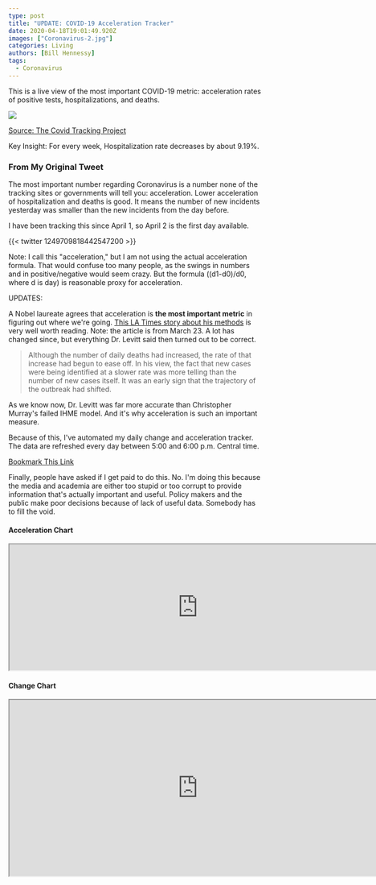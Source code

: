```yaml
---
type: post
title: "UPDATE: COVID-19 Acceleration Tracker"
date: 2020-04-18T19:01:49.920Z
images: ["Coronavirus-2.jpg"]
categories: Living
authors: [Bill Hennessy]
tags:
  - Coronavirus
---
```

This is a live view of the most important COVID-19 metric: acceleration rates of positive tests, hospitalizations, and deaths.

![](/images/change-in-acceleration-covid-19_-key-metrics.png)

[Source: The Covid Tracking Project](https://covidtracking.com/data)

Key Insight: For every week, Hospitalization rate decreases by about 9.19%.

### From My Original Tweet

The most important number regarding Coronavirus is a number none of the tracking sites or governments will tell you: acceleration. Lower acceleration of hospitalization and deaths is good. It means the number of new incidents yesterday was smaller than the new incidents from the day before. 

I have been tracking this since April 1, so April 2 is the first day available. 

{{< twitter 1249709818442547200 >}}

Note: I call this "acceleration," but I am not using the actual acceleration formula. That would confuse too many people, as the swings in numbers and in positive/negative would seem crazy. But the formula ((d1-d0)/d0, where d is day) is reasonable proxy for acceleration. 

UPDATES:

A Nobel laureate agrees that acceleration is **the most important metric** in figuring out where we're going. [This LA Times story about his methods](https://www.latimes.com/science/story/2020-03-22/coronavirus-outbreak-nobel-laureate) is very well worth reading. Note: the article is from March 23. A lot has changed since, but everything Dr. Levitt said then turned out to be correct.

> Although the number of daily deaths had increased, the rate of that increase had begun to ease off. In his view, the fact that new cases were being identified at a slower rate was more telling than the number of new cases itself. It was an early sign that the trajectory of the outbreak had shifted.

As we know now, Dr. Levitt was far more accurate than Christopher Murray's failed IHME model. And it's why acceleration is such an important measure. 

Because of this, I've automated my daily change and acceleration tracker. The data are refreshed every day between 5:00 and 6:00 p.m. Central time. 

[Bookmark This Link](https://docs.google.com/spreadsheets/d/e/2PACX-1vTwBVmpcgt5376AWpyjR0tShJJRnTntedPtHFNG8hrumXUD03xFMbWWVObSoCIhW7JWlOBc9rqFM3XU/pubhtml#)

Finally, people have asked if I get paid to do this. No. I'm doing this because the media and academia are either too stupid or too corrupt to provide information that's actually important and useful. Policy makers and the public make poor decisions because of lack of useful data. Somebody has to fill the void. 

#### Acceleration Chart
<iframe width="750" height="250" src="https://docs.google.com/spreadsheets/d/e/2PACX-1vTwBVmpcgt5376AWpyjR0tShJJRnTntedPtHFNG8hrumXUD03xFMbWWVObSoCIhW7JWlOBc9rqFM3XU/pubhtml?gid=1038714496&amp;single=true&amp;widget=true&amp;headers=false"></iframe>

#### Change Chart
<iframe width="750" height="350" src="https://docs.google.com/spreadsheets/d/e/2PACX-1vTwBVmpcgt5376AWpyjR0tShJJRnTntedPtHFNG8hrumXUD03xFMbWWVObSoCIhW7JWlOBc9rqFM3XU/pubchart?oid=1915886212&amp;format=image"></iframe>
